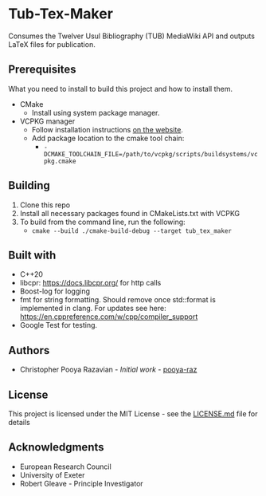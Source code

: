 # Tub-Tex-Maker
Consumes the Twelver Usul Bibliography (TUB) MediaWiki API and outputs LaTeX files for publication.

## Prerequisites
What you need to install to build this project and how to install them.

- CMake
  - Install using system package manager.
- VCPKG manager
    - Follow installation instructions [on the website](https://vcpkg.io/en/getting-started.html).
    - Add package location to the cmake tool chain: 
      - `-DCMAKE_TOOLCHAIN_FILE=/path/to/vcpkg/scripts/buildsystems/vcpkg.cmake`

## Building
1. Clone this repo
2. Install all necessary packages found in CMakeLists.txt with VCPKG
3. To build from the command line, run the following:
   * `cmake --build ./cmake-build-debug --target tub_tex_maker`

## Built with
- C++20
- libcpr: https://docs.libcpr.org/ for http calls
- Boost-log for logging
- fmt for string formatting. Should remove once std::format is implemented in clang. For updates see here: https://en.cppreference.com/w/cpp/compiler_support
- Google Test for testing.

## Authors
- Christopher Pooya Razavian - *Initial work* - [pooya-raz](https://github.com/pooya-raz)

## License
This project is licensed under the MIT License - see the [LICENSE.md](LICENSE.md) file for details

## Acknowledgments
- European Research Council
- University of Exeter
- Robert Gleave - Principle Investigator

